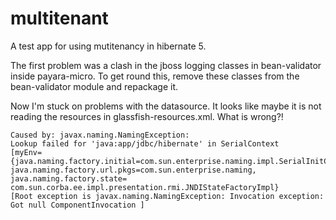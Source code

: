 # multitenant

A test app for using mutitenancy in hibernate 5.

The first problem was a clash in the jboss logging classes in bean-validator inside payara-micro.
To get round this, remove these classes from the bean-validator module and repackage it.

Now I'm stuck on problems with the datasource. It looks like maybe it is not reading
the resources in glassfish-resources.xml. What is wrong?!

```
Caused by: javax.naming.NamingException: 
Lookup failed for 'java:app/jdbc/hibernate' in SerialContext
[myEnv={java.naming.factory.initial=com.sun.enterprise.naming.impl.SerialInitContextFactory, 
java.naming.factory.url.pkgs=com.sun.enterprise.naming, java.naming.factory.state=
com.sun.corba.ee.impl.presentation.rmi.JNDIStateFactoryImpl} 
[Root exception is javax.naming.NamingException: Invocation exception: Got null ComponentInvocation ]

```

